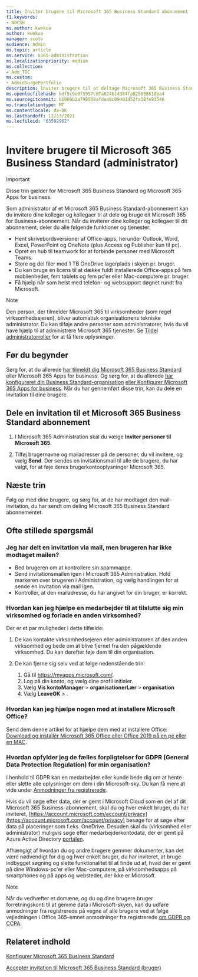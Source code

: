 ```yaml
---
title: Inviter brugere til Microsoft 365 Business Standard abonnement
f1.keywords:
- NOCSH
ms.author: kwekua
author: kwekua
manager: scotv
audience: Admin
ms.topic: article
ms.service: o365-administration
ms.localizationpriority: medium
ms.collection:
- Adm_TOC
ms.custom:
- AdminSurgePortfolio
description: Inviter brugere til at deltage Microsoft 365 Business Standard organisation
ms.openlocfilehash: bdf5c9e0f5957c07a024b14384fa825858618ba4
ms.sourcegitcommit: b1066b2a798568afdea9c09401d52fa38fe93546
ms.translationtype: MT
ms.contentlocale: da-DK
ms.lasthandoff: 12/13/2021
ms.locfileid: "63592962"
---
```

# <a name="invite-users-to-microsoft-365-business-standard-admin"></a>Invitere brugere til Microsoft 365 Business Standard (administrator)

> [!IMPORTANT]
> Disse trin gælder for Microsoft 365 Business Standard og Microsoft 365 Apps for business.

Som administrator af et Microsoft 365 Business Standard-abonnement kan du invitere dine kolleger og kollegaer til at dele og bruge dit Microsoft 365 for Business-abonnement. Når du inviterer dine kolleger og kollegaer til dit abonnement, deler du alle følgende funktioner og tjenester:

- Hent skrivebordsversioner af Office-apps, herunder Outlook, Word, Excel, PowerPoint og OneNote (plus Access og Publisher kun til pc).
- Opret en hub til teamwork for at forbinde personer med Microsoft Teams.
- Store og del filer med 1 TB OneDrive lagerplads i skyen pr. bruger.
- Du kan bruge én licens til at dække fuldt installerede Office-apps på fem mobilenheder, fem tablets og fem pc'er eller Mac-computere pr. bruger.
- Få hjælp når som helst med telefon- og websupport døgnet rundt fra Microsoft.

> [!Note]
> Den person, der tilmelder Microsoft 365 til virksomheder (som regel virksomhedsejeren), bliver automatisk organisationens tekniske administrator. Du kan tilføje andre personer som administratorer, hvis du vil have hjælp til at administrere Microsoft 365 tjenester. Se [Tildel administratorroller](../add-users/assign-admin-roles.md) for at få flere oplysninger.

## <a name="before-you-begin"></a>Før du begynder

Sørg for, at du allerede [har tilmeldt dig Microsoft 365 Business Standard](signup-business-standard.md) eller Microsoft 365 Apps for business. Og sørg for, at du allerede [har konfigureret din Business Standard-organisation](../setup/setup-business-standard.md) [eller Konfigurer Microsoft 365 Apps for business](../setup/setup-apps-for-business.md). Når du har gennemført disse trin, kan du dele en invitation til dine brugere.

## <a name="share-an-invitation-to-a-microsoft-365-business-standard-subscription"></a>Dele en invitation til et Microsoft 365 Business Standard abonnement

1. I Microsoft 365 Administration skal du vælge **Inviter personer til Microsoft 365**.

2. Tilføj brugernavne og mailadresser på de personer, du vil invitere, og vælg **Send**. Der sendes en invitationsmail til alle de brugere, du har valgt, for at føje deres brugerkontooplysninger Microsoft 365.

## <a name="next-steps"></a>Næste trin

Følg op med dine brugere, og sørg for, at de har modtaget den mail-invitation, du har sendt om deling Microsoft 365 Business Standard abonnementet.

## <a name="frequently-asked-questions"></a>Ofte stillede spørgsmål

### <a name="i-shared-an-email-invite-but-the-user-didnt-receive-the-email"></a>Jeg har delt en invitation via mail, men brugeren har ikke modtaget mailen?

- Bed brugeren om at kontrollere sin spammappe.
- Send invitationsmailen igen i Microsoft 365 Administration. Hold markøren over brugeren i Administration, og vælg handlingen for at sende en invitation via mail igen.
- Kontrollér, at den mailadresse, du har angivet for din bruger, er korrekt.

### <a name="how-can-i-help-an-employee-join-my-business-and-leave-another-business"></a>Hvordan kan jeg hjælpe en medarbejder til at tilslutte sig min virksomhed og forlade en anden virksomhed?

Der er et par muligheder i dette tilfælde:  

1. De kan kontakte virksomhedsejeren eller administratoren af den anden virksomhed og bede om at blive fjernet fra den pågældende virksomhed. Du kan derefter føje dem til din organisation.  

2. De kan fjerne sig selv ved at følge nedenstående trin:

    1. Gå til https://myapps.microsoft.com/.
    2. Log på din konto, og vælg dine profil initialer.
    3. Vælg **Vis kontoManager** >  **organisationerLær** >  **organisation**
    4. Vælg **LeaveOK** > .

### <a name="how-do-i-help-someone-install-microsoft-office"></a>Hvordan kan jeg hjælpe nogen med at installere Microsoft Office?

Send dem denne artikel for at hjælpe dem med at installere Office: [Download og installér Microsoft 365 Office eller Office 2019 på en pc eller en MAC](https://support.microsoft.com/office/download-and-install-or-reinstall-microsoft-365-or-office-2019-on-a-pc-or-mac-4414eaaf-0478-48be-9c42-23adc4716658).

### <a name="how-do-i-meet-common-gdpr-general-data-protection-regulation-obligations-for-my-organization"></a>Hvordan opfylder jeg de fælles forpligtelser for GDPR (General Data Protection Regulation) for min organisation?

I henhold til GDPR kan en medarbejder eller kunde bede dig om at hente eller slette alle oplysninger om dem i din Microsoft-sky. Du kan få mere at vide under [Anmodninger fra registrerede](/compliance/regulatory/gdpr-data-subject-requests).

Hvis du vil søge efter data, der er gemt i Microsoft Cloud som en del af dit Microsoft 365 Business-abonnement, skal du og hver enkelt bruger, du har inviteret, [https://account.microsoft.com/account/privacy](https://account.microsoft.com/account/privacy) besøge for at søge efter data på placeringer som f.eks. OneDrive.  Desuden skal du (virksomhed eller administrator) muligvis søge efter medarbejderkontodata, der er gemt på Azure Active Directory [portalen](/compliance/regulatory/gdpr-dsr-office365).

Afhængigt af hvordan du og andre brugere gemmer dokumenter, kan det være nødvendigt for dig og hver enkelt bruger, du har inviteret, at bruge indbygget søgning og slette funktionalitet til at finde ud af, hvad der er gemt på dine Windows-pc'er eller Mac-computere, på virksomhedsapps på smartphones og på apps og websteder, der ikke er Microsoft.

> [!NOTE]
> Når du vedhæfter et domæne, og du og dine brugere bruger forretningskonti til at gemme data i Microsoft-skyen, kan du udføre anmodninger fra registrerede på vegne af alle brugere ved at følge vejledningen i Office 365-emnet anmodninger fra registrerede [om GDPR og CCPA](/compliance/regulatory/gdpr-dsr-office365).

## <a name="related-content"></a>Relateret indhold

[Konfigurer Microsoft 365 Business Standard](../setup/setup-business-standard.md)

[Acceptér invitation til Microsoft 365 Business Standard (bruger)](user-invite-business-standard.md)
